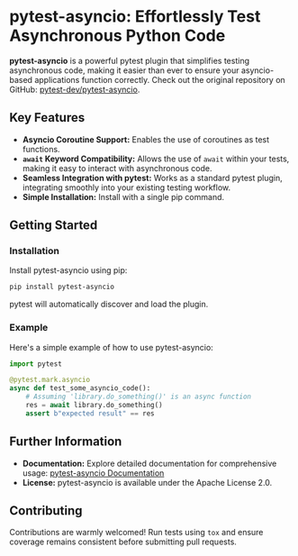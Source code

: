 # pytest-asyncio: Effortlessly Test Asynchronous Python Code

**pytest-asyncio** is a powerful pytest plugin that simplifies testing asynchronous code, making it easier than ever to ensure your asyncio-based applications function correctly. Check out the original repository on GitHub: [pytest-dev/pytest-asyncio](https://github.com/pytest-dev/pytest-asyncio).

## Key Features

*   **Asyncio Coroutine Support:** Enables the use of coroutines as test functions.
*   **`await` Keyword Compatibility:**  Allows the use of `await` within your tests, making it easy to interact with asynchronous code.
*   **Seamless Integration with pytest:** Works as a standard pytest plugin, integrating smoothly into your existing testing workflow.
*   **Simple Installation:** Install with a single pip command.

## Getting Started

### Installation

Install pytest-asyncio using pip:

```bash
pip install pytest-asyncio
```

pytest will automatically discover and load the plugin.

### Example

Here's a simple example of how to use pytest-asyncio:

```python
import pytest

@pytest.mark.asyncio
async def test_some_asyncio_code():
    # Assuming 'library.do_something()' is an async function
    res = await library.do_something()
    assert b"expected result" == res
```

## Further Information

*   **Documentation:** Explore detailed documentation for comprehensive usage: [pytest-asyncio Documentation](https://pytest-asyncio.readthedocs.io/en/latest/)
*   **License:**  pytest-asyncio is available under the Apache License 2.0.

## Contributing

Contributions are warmly welcomed!  Run tests using ``tox`` and ensure coverage remains consistent before submitting pull requests.